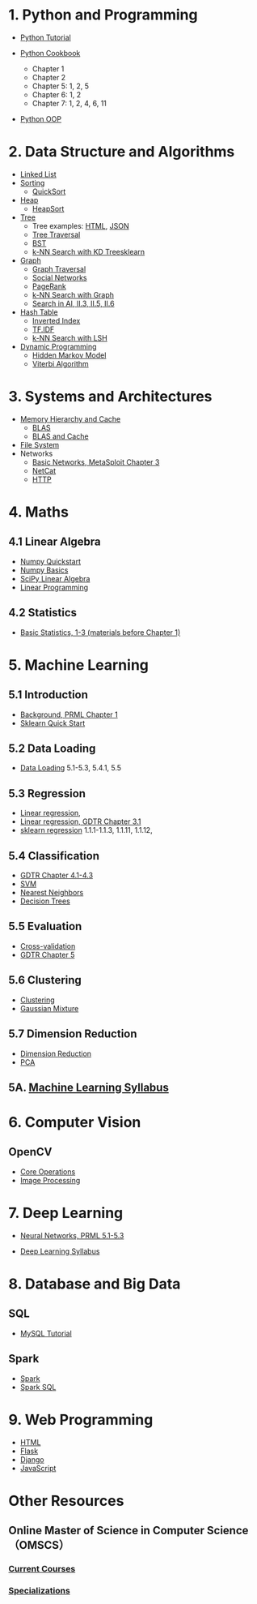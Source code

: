 # 1. Python and Programming
- [Python Tutorial](https://docs.python.org/3/tutorial/index.html)
- [Python Cookbook](http://s2/~wdong/books/python_cookbook.pdf)
	* Chapter 1
	* Chapter 2
	* Chapter 5: 1, 2, 5
	* Chapter 6: 1, 2
	* Chapter 7: 1, 2, 4, 6, 11

- [Python OOP](https://docs.python.org/3/tutorial/classes.html)

# 2. Data Structure and Algorithms
- [Linked List](https://en.wikipedia.org/wiki/Linked_list)
- [Sorting](https://en.wikipedia.org/wiki/Sorting_algorithm)
  * [QuickSort](https://en.wikipedia.org/wiki/Quicksort)
- [Heap](https://en.wikipedia.org/wiki/Heap_(data_structure))
  * [HeapSort](https://en.wikipedia.org/wiki/Heapsort)
- [Tree](https://en.wikipedia.org/wiki/Tree_(data_structure))
  * Tree examples: [HTML](https://www.w3schools.com/html/), [JSON](https://www.w3schools.com/js/js_json_intro.asp)
  * [Tree Traversal](https://en.wikipedia.org/wiki/Tree_traversal)
  * [BST](https://en.wikipedia.org/wiki/Binary_search_tree)
  * [k-NN Search with KD Tree](https://en.wikipedia.org/wiki/K-d_tree)[sklearn](http://scikit-learn.org/stable/modules/generated/sklearn.neighbors.KDTree.html)
- [Graph](https://en.wikipedia.org/wiki/Graph_(abstract_data_type))
  * [Graph Traversal](https://en.wikipedia.org/wiki/Graph_traversal)
  * [Social Networks](https://en.wikipedia.org/wiki/Social_network)
  * [PageRank](https://en.wikipedia.org/wiki/PageRank)
  * [k-NN Search with Graph](http://www.cs.princeton.edu/cass/papers/www11.pdf)
  * [Search in AI, II.3, II.5, II.6](http://s2/~wdong/books/ai.pdf)
- [Hash Table](https://en.wikipedia.org/wiki/Hash_table)
  * [Inverted Index](https://en.wikipedia.org/wiki/Inverted_index)
  * [TF.IDF](https://en.wikipedia.org/wiki/Tf%E2%80%93idf)
  * [k-NN Search with LSH](https://en.wikipedia.org/wiki/Locality-sensitive_hashing)
- [Dynamic Programming](https://en.wikipedia.org/wiki/Dynamic_programming)
  * [Hidden Markov Model](https://en.wikipedia.org/wiki/Hidden_Markov_model)
  * [Viterbi Algorithm](https://en.wikipedia.org/wiki/Viterbi_algorithm)

# 3. Systems and Architectures
- [Memory Hierarchy and Cache](http://www.inf.ed.ac.uk/teaching/courses/inf2c-cs/13-14/lectures/lec12-slides.pdf)
  * [BLAS](https://en.wikipedia.org/wiki/Basic_Linear_Algebra_Subprograms)
  * [BLAS and Cache](https://people.eecs.berkeley.edu/~demmel/cs267_Spr99/Lectures/Lect_02_1999b.pdf)
- [File System](https://en.wikipedia.org/wiki/File_system)
- Networks
  * [Basic Networks, MetaSploit Chapter 3](http://s2/~wdong/books/metasploit.pdf)
  * [NetCat](http://nc110.sourceforge.net/)
  * [HTTP](https://code.tutsplus.com/tutorials/http-the-protocol-every-web-developer-must-know-part-1--net-31177)

# 4. Maths

## 4.1 Linear Algebra
* [Numpy Quickstart](https://docs.scipy.org/doc/numpy-dev/user/quickstart.html)
* [Numpy Basics](https://docs.scipy.org/doc/numpy/user/basics.html)
* [SciPy Linear Algebra](https://docs.scipy.org/doc/scipy/reference/tutorial/linalg.html)
* [Linear Programming](https://en.wikipedia.org/wiki/Linear_programming)

## 4.2 Statistics
* [Basic Statistics, 1-3 (materials before Chapter 1)](http://s2/~wdong/books/mackay.pdf)


# 5. Machine Learning

## 5.1 Introduction
* [Background, PRML Chapter 1](http://s2/~wdong/books/prml.pdf)
* [Sklearn Quick Start](http://scikit-learn.org/stable/tutorial/basic/tutorial.html)

## 5.2 Data Loading
* [Data Loading](http://scikit-learn.org/stable/datasets/index.html) 5.1-5.3, 5.4.1, 5.5

## 5.3 Regression
* [Linear regression](https://en.wikipedia.org/wiki/Linear_regression),
* [Linear regression, GDTR Chapter 3.1](http://s2/~wdong/books/isml.pdf)
* [sklearn regression](http://scikit-learn.org/stable/supervised_learning.html#supervised-learning) 1.1.1-1.1.3, 1.1.11, 1.1.12, 

## 5.4 Classification
* [GDTR Chapter 4.1-4.3](http://s2/~wdong/books/isml.pdf)
* [SVM](http://scikit-learn.org/stable/modules/svm.html) 
* [Nearest Neighbors](http://scikit-learn.org/stable/modules/neighbors.html)
* [Decision Trees](http://scikit-learn.org/stable/modules/tree.html)

## 5.5 Evaluation
* [Cross-validation](http://scikit-learn.org/stable/modules/cross_validation.html)
* [GDTR Chapter 5](http://s2/~wdong/books/isml.pdf)

## 5.6 Clustering
* [Clustering](http://scikit-learn.org/stable/modules/clustering.html)
* [Gaussian Mixture](http://scikit-learn.org/stable/modules/mixture.html)

## 5.7 Dimension Reduction
* [Dimension Reduction](http://scikit-learn.org/stable/modules/unsupervised_reduction.html)
* [PCA](https://en.wikipedia.org/wiki/Principal_component_analysis)

## 5A. [Machine Learning Syllabus](syllabus/machine_learning_syllabus)

# 6. Computer Vision
## OpenCV
* [Core Operations](http://opencv-python-tutroals.readthedocs.io/en/latest/py_tutorials/py_core/py_table_of_contents_core/py_table_of_contents_core.html)
* [Image Processing](http://opencv-python-tutroals.readthedocs.io/en/latest/py_tutorials/py_imgproc/py_table_of_contents_imgproc/py_table_of_contents_imgproc.html)


# 7. Deep Learning
* [Neural Networks, PRML 5.1-5.3](http://s2/~wdong/books/prml.pdf)
- [Deep Learning Syllabus](syllabus/deep_learning_syllabus)

# 8. Database and Big Data
## SQL
* [MySQL Tutorial](https://www.w3resource.com/mysql/mysql-tutorials.php)

## Spark
* [Spark](https://spark.apache.org/docs/2.2.0/quick-start.html)
* [Spark SQL](https://spark.apache.org/docs/2.2.0/sql-programming-guide.html)

# 9. Web Programming
* [HTML](https://www.w3schools.com/html/)
* [Flask](http://flask.pocoo.org/docs/0.12/tutorial/)
* [Django](https://docs.djangoproject.com/en/1.11/intro/tutorial01/)
* [JavaScript](http://eloquentjavascript.net/)

# Other Resources
## Online Master of Science in Computer Science （OMSCS）
### [Current Courses](https://www.omscs.gatech.edu/current-courses)
### [Specializations](https://www.omscs.gatech.edu/program-info/specializations)


